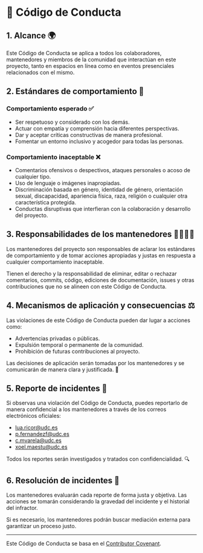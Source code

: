 # 📜 Código de Conducta

## 1. Alcance 🌍
Este Código de Conducta se aplica a todos los colaboradores, mantenedores y miembros de la comunidad que interactúan en este proyecto, tanto en espacios en línea como en eventos presenciales relacionados con el mismo.

## 2. Estándares de comportamiento 🤝

### Comportamiento esperado ✅
- Ser respetuoso y considerado con los demás.
- Actuar con empatía y comprensión hacia diferentes perspectivas.
- Dar y aceptar críticas constructivas de manera profesional.
- Fomentar un entorno inclusivo y acogedor para todas las personas.

### Comportamiento inaceptable ❌
- Comentarios ofensivos o despectivos, ataques personales o acoso de cualquier tipo.
- Uso de lenguaje o imágenes inapropiadas.
- Discriminación basada en género, identidad de género, orientación sexual, discapacidad, apariencia física, raza, religión o cualquier otra característica protegida.
- Conductas disruptivas que interfieran con la colaboración y desarrollo del proyecto.

## 3. Responsabilidades de los mantenedores 👨‍💻👩‍💻
Los mantenedores del proyecto son responsables de aclarar los estándares de comportamiento y de tomar acciones apropiadas y justas en respuesta a cualquier comportamiento inaceptable.

Tienen el derecho y la responsabilidad de eliminar, editar o rechazar comentarios, commits, código, ediciones de documentación, issues y otras contribuciones que no se alineen con este Código de Conducta.

## 4. Mecanismos de aplicación y consecuencias ⚖️

Las violaciones de este Código de Conducta pueden dar lugar a acciones como:
- Advertencias privadas o públicas.
- Expulsión temporal o permanente de la comunidad.
- Prohibición de futuras contribuciones al proyecto.

Las decisiones de aplicación serán tomadas por los mantenedores y se comunicarán de manera clara y justificada. 📩

## 5. Reporte de incidentes 📝

Si observas una violación del Código de Conducta, puedes reportarlo de manera confidencial a los mantenedores a través de los correos electrónicos oficiales: 
- [lua.ricor@udc.es](mailto:lua.ricor@udc.es)
- [p.fernandezf@udc.es](mailto:p.fernandezf@udc.es)
- [c.mvarela@udc.es](mailto:c.mvarela@udc.es)
- [xoel.maestu@udc.es](mailto:xoel.maestu@udc.es)

Todos los reportes serán investigados y tratados con confidencialidad. 🔍

## 6. Resolución de incidentes 🔄
Los mantenedores evaluarán cada reporte de forma justa y objetiva. Las acciones se tomarán considerando la gravedad del incidente y el historial del infractor.

Si es necesario, los mantenedores podrán buscar mediación externa para garantizar un proceso justo.

---

Este Código de Conducta se basa en el [Contributor Covenant](https://www.contributor-covenant.org/es/version/2/1/code_of_conduct/).
